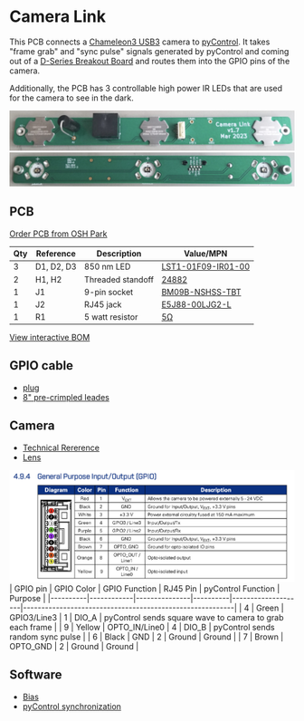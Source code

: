 # Camera Link
This PCB connects a [Chameleon3 USB3](https://www.flir.com/products/chameleon3-usb3/?model=CM3-U3-31S4C-CS) camera to [pyControl](https://pycontrol.readthedocs.io/en/latest/).
It takes "frame grab" and "sync pulse" signals generated by pyControl and coming out of a [D-Series Breakout Board](https://github.com/Karpova-Lab/pyControl-D-series-Breakout) 
and routes them into the GPIO pins of the camera.

Additionally, the PCB has 3 controllable high power IR LEDs that are used for the camera to see in the dark.

![top side of PCB](docs/top.jpeg)
![bottom side of PCB](docs/bottom.jpeg)
## PCB 
[Order PCB from OSH Park](https://oshpark.com/shared_projects/eBqWROZ7)

| Qty | Reference                | Description       | Value/MPN                                                                                                                                    | 
|-----|--------------------------|-------------------|----------------------------------------------------------------------------------------------------------------------------------------------|
| 3   | D1, D2, D3               | 850 nm LED        | [LST1-01F09-IR01-00](https://www.digikey.com/en/products/detail/new-energy/LST1-01F09-IR01-00/9445943?s=N4IgTCBcDaIIwDYDsYC0c4FYAMIC6AvkA)   | 
| 2   | H1, H2                   | Threaded standoff | [24882](https://www.digikey.com/en/products/detail/keystone-electronics/24882/9921822?s=N4IgTCBcDaIMwDYC0YAsAOdYkEYkDkAREAXQF8g)             | 
| 1   | J1                       | 9-pin socket      | [BM09B-NSHSS-TBT](https://www.digikey.com/en/products/detail/jst-sales-america-inc/BM09B-NSHSS-TBT-LF-SN/3313615)                            | 
| 1   | J2                       | RJ45 jack         | [E5J88-00LJG2-L](https://www.digikey.com/en/products/detail/pulse-electronics/E5J88-00LJG2-L/1785312?s=N4IgTCBcDaIKxwMwFoxgGwBZkDkAiIAugL5A) | 
| 1   | R1                       | 5 watt resistor   | [5Ω](https://www.digikey.com/en/products/detail/ohmite/WNE5R0FET/3114558?s=N4IgTCBcDaIOoDkCiBWATgBgGYFMAuAxniALoC%2BQA)                      | 

[View interactive BOM](https://karpova-lab.github.io/camera-link/ibom)


## GPIO cable
- [plug](https://www.digikey.com/en/products/detail/jst-sales-america-inc/NSHR-09V-S/3313624)
- [8" pre-crimpled leades](https://www.digikey.com/en/products/detail/jst-sales-america-inc/ASSHLSSHL28K203/9924242?s=N4IgjCBcoOw1oDGUBmBDANgZwKYBoQB7KAbRACYAOcgBgFYBmEAXQIAcAXKEAZQ4CcAlgDsA5iAC+BGJQQhkkdNnxFS4AGwM6MdS3ZdIvASPFSQDMPGjzUmXAWKQyAFhrOds1iE7c+QsZIEALQQ1gpK9qpOIM50dCxmQc5y4XYqjmRg6mD0CRISQA)
## Camera
- [Technical Rererence](docs//CM3-U3-Technical-Reference.pdf)
- [Lens](https://www.flir.com/products/computar-a4z2812cs/)

![camera GPIO](docs/GPIO.png)
| GPIO pin | GPIO Color | GPIO Function | RJ45 Pin | pyControl Function | Purpose                                                  |
|----------|------------|---------------|----------|--------------------|----------------------------------------------------------|
| 4        | Green      | GPIO3/Line3   | 1        | DIO_A              | pyControl sends square wave to camera to grab each frame |
| 9        | Yellow     | OPTO_IN/Line0 | 4        | DIO_B              | pyControl sends random sync pulse                        |
| 6        | Black      | GND           | 2        | Ground             | Ground                                                   |
| 7        | Brown      | OPTO_GND      | 2        | Ground             | Ground                                                   |

## Software
- [Bias](https://github.com/iorodeo/bias)
- [pyControl synchronization](https://pycontrol.readthedocs.io/en/latest/user-guide/synchronisation/)